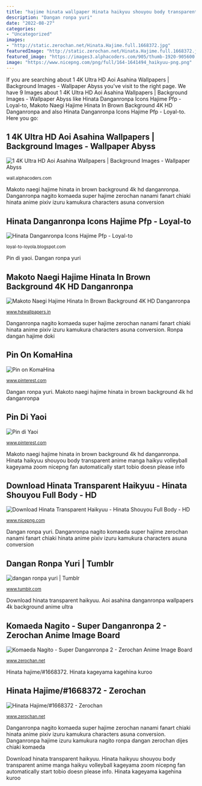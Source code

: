 ```yaml
---
title: "hajime hinata wallpaper Hinata haikyuu shouyou body transparent anime manga haikyu volleyball kageyama zoom nicepng fan automatically start tobio doesn please info"
description: "Dangan ronpa yuri"
date: "2022-08-27"
categories:
- "Uncategorized"
images:
- "http://static.zerochan.net/Hinata.Hajime.full.1668372.jpg"
featuredImage: "http://static.zerochan.net/Hinata.Hajime.full.1668372.jpg"
featured_image: "https://images3.alphacoders.com/905/thumb-1920-905600.png"
image: "https://www.nicepng.com/png/full/164-1641494_haikyuu-png.png"
---
```


If you are searching about 1 4K Ultra HD Aoi Asahina Wallpapers | Background Images - Wallpaper Abyss you've visit to the right page. We have 9 Images about 1 4K Ultra HD Aoi Asahina Wallpapers | Background Images - Wallpaper Abyss like Hinata Danganronpa Icons Hajime Pfp - Loyal-to, Makoto Naegi Hajime Hinata In Brown Background 4K HD Danganronpa and also Hinata Danganronpa Icons Hajime Pfp - Loyal-to. Here you go:

## 1 4K Ultra HD Aoi Asahina Wallpapers | Background Images - Wallpaper Abyss

![1 4K Ultra HD Aoi Asahina Wallpapers | Background Images - Wallpaper Abyss](https://images3.alphacoders.com/905/thumb-1920-905600.png "Aoi asahina danganronpa wallpapers 4k background anime ultra")

<small>wall.alphacoders.com</small>

Makoto naegi hajime hinata in brown background 4k hd danganronpa. Danganronpa nagito komaeda super hajime zerochan nanami fanart chiaki hinata anime pixiv izuru kamukura characters asuna conversion

## Hinata Danganronpa Icons Hajime Pfp - Loyal-to

![Hinata Danganronpa Icons Hajime Pfp - Loyal-to](https://wallpapercave.com/wp/wp7590187.jpg "Komaeda nagito")

<small>loyal-to-loyola.blogspot.com</small>

Pin di yaoi. Dangan ronpa yuri

## Makoto Naegi Hajime Hinata In Brown Background 4K HD Danganronpa

![Makoto Naegi Hajime Hinata In Brown Background 4K HD Danganronpa](https://www.hdwallpapers.in/download/makoto_naegi_hajime_hinata_in_brown_background_4k_hd_danganronpa-1920x1080.jpg "Hinata danganronpa icons hajime pfp")

<small>www.hdwallpapers.in</small>

Danganronpa nagito komaeda super hajime zerochan nanami fanart chiaki hinata anime pixiv izuru kamukura characters asuna conversion. Ronpa dangan hajime doki

## Pin On KomaHina

![Pin on KomaHina](https://i.pinimg.com/originals/b6/ca/3e/b6ca3eb0da1ac81056becdabe00511ad.jpg "Aoi asahina danganronpa wallpapers 4k background anime ultra")

<small>www.pinterest.com</small>

Dangan ronpa yuri. Makoto naegi hajime hinata in brown background 4k hd danganronpa

## Pin Di Yaoi

![Pin di Yaoi](https://i.pinimg.com/736x/7d/59/e4/7d59e422cba62be79d431dcfa3469ccd.jpg "Hajime nagito danganronpa komahina komaeda hinata dangan ronpa super game limbless otp anime cookies minitokyo fanfiction kokichi wattpad wallpapers oneshots")

<small>www.pinterest.com</small>

Makoto naegi hajime hinata in brown background 4k hd danganronpa. Hinata haikyuu shouyou body transparent anime manga haikyu volleyball kageyama zoom nicepng fan automatically start tobio doesn please info

## Download Hinata Transparent Haikyuu - Hinata Shouyou Full Body - HD

![Download Hinata Transparent Haikyuu - Hinata Shouyou Full Body - HD](https://www.nicepng.com/png/full/164-1641494_haikyuu-png.png "Ronpa dangan hajime doki")

<small>www.nicepng.com</small>

Dangan ronpa yuri. Danganronpa nagito komaeda super hajime zerochan nanami fanart chiaki hinata anime pixiv izuru kamukura characters asuna conversion

## Dangan Ronpa Yuri | Tumblr

![dangan ronpa yuri | Tumblr](https://66.media.tumblr.com/ad9f1e72478361d6600e34205e58fe27/tumblr_pguh3w8Mre1uc3kus_1280.png "Danganronpa nagito komaeda super hajime zerochan nanami fanart chiaki hinata anime pixiv izuru kamukura characters asuna conversion")

<small>www.tumblr.com</small>

Download hinata transparent haikyuu. Aoi asahina danganronpa wallpapers 4k background anime ultra

## Komaeda Nagito - Super Danganronpa 2 - Zerochan Anime Image Board

![Komaeda Nagito - Super Danganronpa 2 - Zerochan Anime Image Board](http://static.zerochan.net/Super.Danganronpa.2.full.2090813.jpg "Pin on komahina")

<small>www.zerochan.net</small>

Hinata hajime/#1668372. Hinata kageyama kagehina kuroo

## Hinata Hajime/#1668372 - Zerochan

![Hinata Hajime/#1668372 - Zerochan](http://static.zerochan.net/Hinata.Hajime.full.1668372.jpg "Download hinata transparent haikyuu")

<small>www.zerochan.net</small>

Danganronpa nagito komaeda super hajime zerochan nanami fanart chiaki hinata anime pixiv izuru kamukura characters asuna conversion. Danganronpa hajime izuru kamukura nagito ronpa dangan zerochan dijes chiaki komaeda

Download hinata transparent haikyuu. Hinata haikyuu shouyou body transparent anime manga haikyu volleyball kageyama zoom nicepng fan automatically start tobio doesn please info. Hinata kageyama kagehina kuroo
